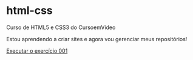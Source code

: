 # html-css
Curso de HTML5 e CSS3 do CursoemVídeo

Estou aprendendo a criar sites e agora vou gerenciar meus repositórios!

<a href="https://marianaestudos.github.io/html-css/exercicios/ex001/index.html">Executar o exercício 001</a>